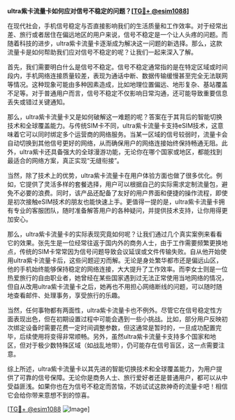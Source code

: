 **ultra紫卡流量卡如何应对信号不稳定的问题？[[TG💪+ @esim1088](https://t.me/s/esim1088)]**

在现代社会，手机信号稳定与否直接影响我们的生活质量和工作效率。对于经常出差、旅行或者居住在偏远地区的用户来说，信号不稳定是一个让人头疼的问题。而随着科技的进步，ultra紫卡流量卡逐渐成为解决这一问题的新选择。那么，这款流量卡是如何帮助我们应对信号不稳定的呢？让我们一起来深入了解。

首先，我们需要明白什么是信号不稳定。信号不稳定通常指的是在特定区域或时间段内，手机网络连接质量较差，表现为通话中断、数据传输缓慢甚至完全无法联网等情况。这种现象可能由多种因素造成，比如地理位置偏远、地形复杂、基站覆盖不足等。对于普通用户而言，信号不稳定不仅影响日常沟通，还可能导致重要信息丢失或错过关键通知。

那么，ultra紫卡流量卡又是如何破解这一难题的呢？答案在于其背后的智能切换技术和全球覆盖能力。与传统SIM卡不同，ultra紫卡流量卡支持eSIM技术，这意味着它可以同时绑定多个运营商的网络服务。当某一区域的信号较弱时，流量卡会自动切换到其他信号更好的网络，从而确保用户的网络连接始终保持畅通无阻。此外，ultra紫卡还具备强大的全球漫游功能，无论你在哪个国家或地区，都能找到最适合的网络方案，真正实现“无缝衔接”。

当然，除了技术上的优势，ultra紫卡流量卡在用户体验方面也做了很多优化。例如，它提供了灵活多样的套餐选择，用户可以根据自己的实际需求定制流量包，避免不必要的浪费。同时，该产品还配备了友好的用户界面和便捷的操作流程，即使是初次接触eSIM技术的朋友也能快速上手。更值得一提的是，ultra紫卡流量卡拥有专业的客服团队，随时准备解答用户的各种疑问，并提供技术支持，让你用得更加安心。

那么，ultra紫卡流量卡的实际表现究竟如何呢？让我们通过几个真实案例来看看它的效果。张先生是一位经常往返于国内外的商务人士，由于工作需要频繁更换地点，传统的SIM卡常常因为信号问题导致会议延误或文件传输失败。自从他开始使用ultra紫卡流量卡后，这些问题迎刃而解。无论是身处繁华都市还是偏远山区，他的手机始终能够保持稳定的网络连接，大大提升了工作效率。而李女士则是一位热爱旅行的自由职业者，她曾经在某些国家遇到过无法正常使用当地网络的情况，但自从改用ultra紫卡流量卡之后，她再也不用担心网络断线的问题，可以随时随地查看邮件、处理事务，享受旅行的乐趣。

当然，任何事物都有两面性，ultra紫卡流量卡也不例外。尽管它在信号稳定性方面表现出色，但在初期设置过程中可能会遇到一些小挑战。比如，部分用户反映初次绑定设备时需要花费一定时间调整参数，但这通常是暂时的，一旦成功配置完毕，后续使用将变得非常顺畅。另外，虽然ultra紫卡流量卡支持多个国家和地区，但对于极少数特殊区域（如战乱地带），仍可能存在信号盲区，这一点需要注意。

综上所述，ultra紫卡流量卡以其先进的智能切换技术和全球覆盖能力，为用户提供了可靠的信号保障。无论你是商务人士、旅行爱好者还是普通用户，都可以从中受益匪浅。如果你也在为信号不稳定而苦恼，不妨试试这款神奇的流量卡吧！相信它会给你带来意想不到的惊喜。

[[TG💪+ @esim1088](https://t.me/s/esim1088) ![Image](https://i.postimg.cc/4NQfJmqS/Snipaste-2025-05-13-00-14-12.png)]
